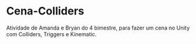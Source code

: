 # Cena-Colliders
Atividade de Amanda e Bryan do 4 bimestre, para fazer um cena no Unity com Colliders, Triggers e Kinematic.
